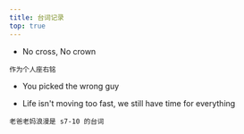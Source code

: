 ```yaml
---
title: 台词记录
top: true
---
```



- No cross, No crown
```
作为个人座右铭
```
- You picked the wrong  guy

- Life isn't moving too fast, we still have time for everything
```
老爸老妈浪漫是 s7-10 的台词
```
<!--more--->
